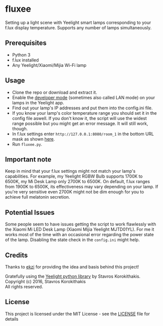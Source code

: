 # fluxee
Setting up a light scene with Yeelight smart lamps corresponding to your f.lux display temperature. Supports any number of lamps simultaneously.

## Prerequisites
- Python 3
- f.lux installed
- Any Yeelight/Xiaomi/Mijia Wi-Fi lamp

## Usage
* Clone the repo or download and extract it.
* Enable the [developer mode](https://www.yeelight.com/en_US/developer) (sometimes also called LAN mode) on your lamps in the Yeelight app.
* Find out your lamp's IP addresses and put them into the config.ini file.
* If you know your lamp's color temperature range you should set it in the config file aswell. If you don't know it, the script will use the widest range possible but you might get an error message. It will still work, though.
* In f.lux settings enter `http://127.0.0.1:8080/room_1` in the bottom URL mask as shown [here](https://i.imgur.com/ybEWdIC.png).
* Run `fluxee.py`.

## Important note

Keep in mind that your f.lux settings might not match your lamp's capabilities. For example, my Yeelight RGBW Bulb supports 1700K to 6500K, my Mi Desk Lamp only 2700K to 6500K. On default, f.lux ranges from 1900K to 6500K, its effectiveness may vary depending on your lamp. If you're very sensitive even 2700K might not be dim enough for you to achieve full melatonin secretion.

## Potential Issues

Some people seem to have issues getting the script to work flawlessly with the Xiaomi Mi LED Desk Lamp (Xiaomi Mijia Yeelight MJTD01YL). For me it works most of the time with an occasional error regarding the power state of the lamp. Disabling the state check in the `config.ini` might help.

## Credits
Thanks to [ekzi](https://github.com/mikhail-ekzi) for providing the idea and basis behind this project!

Gratefully using the [Yeelight python library](https://github.com/skorokithakis/python-yeelight/) by Stavros Korokithakis.  
Copyright (c) 2016, Stavros Korokithakis  
All rights reserved.

## License
This project is licensed under the MIT License - see the [LICENSE](LICENSE) file for details
